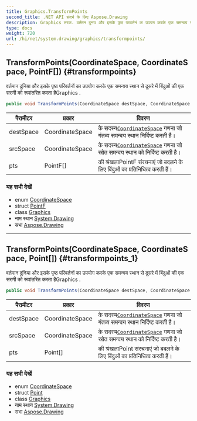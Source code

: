 ```yaml
---
title: Graphics.TransformPoints
second_title: .NET API संदर्भ के लिए Aspose.Drawing
description: Graphics तरक. वर्तमन दुनय और इसके पृष्ठ परवर्तनं क उपयग करके एक समन्वय स्थन से दूसरे में बंदुओं क एक सरण क रूपंतरत करत हैGraphics .
type: docs
weight: 720
url: /hi/net/system.drawing/graphics/transformpoints/
---
```

## TransformPoints(CoordinateSpace, CoordinateSpace, PointF[]) {#transformpoints}

वर्तमान दुनिया और इसके पृष्ठ परिवर्तनों का उपयोग करके एक समन्वय स्थान से दूसरे में बिंदुओं की एक सरणी को रूपांतरित करता हैGraphics .

```csharp
public void TransformPoints(CoordinateSpace destSpace, CoordinateSpace srcSpace, PointF[] pts)
```

| पैरामीटर | प्रकार | विवरण |
| --- | --- | --- |
| destSpace | CoordinateSpace | के सदस्य[`CoordinateSpace`](../../../system.drawing.drawing2d/coordinatespace/) गणना जो गंतव्य समन्वय स्थान निर्दिष्ट करती है। |
| srcSpace | CoordinateSpace | के सदस्य[`CoordinateSpace`](../../../system.drawing.drawing2d/coordinatespace/) गणना जो स्रोत समन्वय स्थान को निर्दिष्ट करती है। |
| pts | PointF[] | की श्रंखलाPointF संरचनाएं जो बदलने के लिए बिंदुओं का प्रतिनिधित्व करती हैं। |

### यह सभी देखें

* enum [CoordinateSpace](../../../system.drawing.drawing2d/coordinatespace/)
* struct [PointF](../../pointf/)
* class [Graphics](../)
* नाम स्थान [System.Drawing](../../graphics/)
* सभा [Aspose.Drawing](../../../)

---

## TransformPoints(CoordinateSpace, CoordinateSpace, Point[]) {#transformpoints_1}

वर्तमान दुनिया और इसके पृष्ठ परिवर्तनों का उपयोग करके एक समन्वय स्थान से दूसरे में बिंदुओं की एक सरणी को रूपांतरित करता हैGraphics .

```csharp
public void TransformPoints(CoordinateSpace destSpace, CoordinateSpace srcSpace, Point[] pts)
```

| पैरामीटर | प्रकार | विवरण |
| --- | --- | --- |
| destSpace | CoordinateSpace | के सदस्य[`CoordinateSpace`](../../../system.drawing.drawing2d/coordinatespace/) गणना जो गंतव्य समन्वय स्थान निर्दिष्ट करती है। |
| srcSpace | CoordinateSpace | के सदस्य[`CoordinateSpace`](../../../system.drawing.drawing2d/coordinatespace/) गणना जो स्रोत समन्वय स्थान को निर्दिष्ट करती है। |
| pts | Point[] | की श्रंखलाPoint संरचनाएं जो बदलने के लिए बिंदुओं का प्रतिनिधित्व करती हैं। |

### यह सभी देखें

* enum [CoordinateSpace](../../../system.drawing.drawing2d/coordinatespace/)
* struct [Point](../../point/)
* class [Graphics](../)
* नाम स्थान [System.Drawing](../../graphics/)
* सभा [Aspose.Drawing](../../../)


